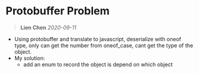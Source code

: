 # Protobuffer Problem
> **Lien Chen** *2020-09-11*

* Using protobuffer and translate to javascript, deserialize with oneof type, only can get the number from oneof_case, cant get the type of the object.
* My solution:
    * add an enum to record the object is depend on which object